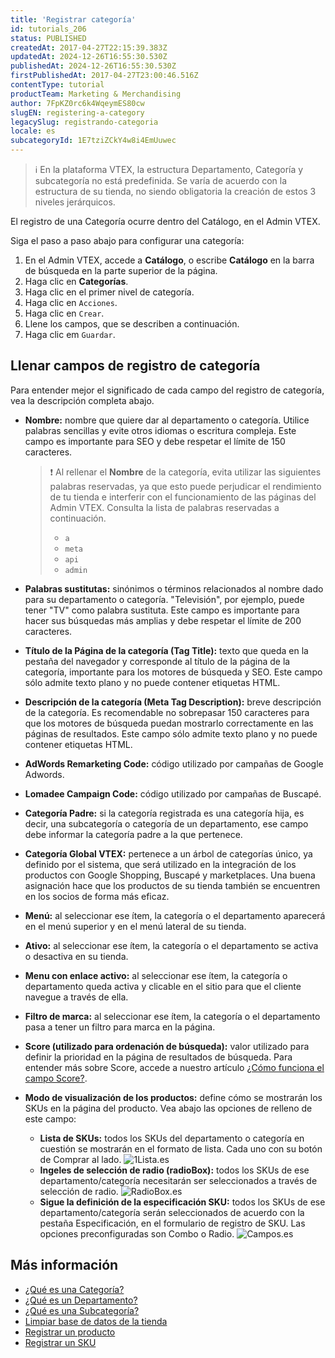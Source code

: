```yaml
---
title: 'Registrar categoría'
id: tutorials_206
status: PUBLISHED
createdAt: 2017-04-27T22:15:39.383Z
updatedAt: 2024-12-26T16:55:30.530Z
publishedAt: 2024-12-26T16:55:30.530Z
firstPublishedAt: 2017-04-27T23:00:46.516Z
contentType: tutorial
productTeam: Marketing & Merchandising
author: 7FpKZ0rc6k4WqeymES80cw
slugEN: registering-a-category
legacySlug: registrando-categoria
locale: es
subcategoryId: 1E7tziZCkY4w8i4EmUuwec
---
```


> ℹ️ En la plataforma VTEX, la estructura Departamento, Categoría y subcategoría no está predefinida. Se varía de acuerdo con la estructura de su tienda, no siendo obligatoria la creación de estos 3 niveles jerárquicos.

El registro de una Categoría ocurre dentro del Catálogo, en el Admin VTEX.

Siga el paso a paso abajo para configurar una categoría:

1. En el Admin VTEX, accede a __Catálogo__, o escribe __Catálogo__ en la barra de búsqueda en la parte superior de la página.
2. Haga clic en __Categorías__.
4. Haga clic en el primer nivel de categoría.
5. Haga clic en `Acciones`.
6. Haga clic en `Crear`.
7. Llene los campos, que se describen a continuación.
8. Haga clic em `Guardar`.

## Llenar campos de registro de categoría

Para entender mejor el significado de cada campo del registro de categoría, vea la descripción completa abajo.

- __Nombre:__ nombre que quiere dar al departamento o categoría. Utilice palabras sencillas y evite otros idiomas o escritura compleja. Este campo es importante para SEO y debe respetar el límite de 150 caracteres.

  > ❗ Al rellenar el **Nombre** de la categoría, evita utilizar las siguientes palabras reservadas, ya que esto puede perjudicar el rendimiento de tu tienda e interferir con el funcionamiento de las páginas del Admin VTEX. Consulta la lista de palabras reservadas a continuación. <ul> <li>`a`</li> <li>`meta`</li> <li>`api`</li> <li>`admin`</li> </ul>

- __Palabras sustitutas:__ sinónimos o términos relacionados al nombre dado para su departamento o categoría. "Televisión", por ejemplo, puede tener "TV" como palabra sustituta. Este campo es importante para hacer sus búsquedas más amplias y debe respetar el límite de 200 caracteres.
- __Título de la Página de la categoría (Tag Title):__ texto que queda en la pestaña del navegador y corresponde al título de la página de la categoría, importante para los motores de búsqueda y SEO. Este campo sólo admite texto plano y no puede contener etiquetas HTML.
- __Descripción de la categoría (Meta Tag Description):__ breve descripción de la categoría. Es recomendable no sobrepasar 150 caracteres para que los motores de búsqueda puedan mostrarlo correctamente en las páginas de resultados. Este campo sólo admite texto plano y no puede contener etiquetas HTML.
- __AdWords Remarketing Code:__ código utilizado por campañas de Google Adwords.
- __Lomadee Campaign Code:__ código utilizado por campañas de Buscapé.
- __Categoría Padre:__ si la categoría registrada es una categoría hija, es decir, una subcategoría o categoría de un departamento, ese campo debe informar la categoría padre a la que pertenece.
- __Categoría Global VTEX:__ pertenece a un árbol de categorías único, ya definido por el sistema, que será utilizado en la integración de los productos con Google Shopping, Buscapé y marketplaces. Una buena asignación hace que los productos de su tienda también se encuentren en los socios de forma más eficaz.
- __Menú:__ al seleccionar ese ítem, la categoría o el departamento aparecerá en el menú superior y en el menú lateral de su tienda.
- __Ativo:__ al seleccionar ese ítem, la categoría o el departamento se activa o desactiva en su tienda.
- __Menu con enlace activo:__ al seleccionar ese ítem, la categoría o departamento queda activa y clicable en el sitio para que el cliente navegue a través de ella.
- __Filtro de marca:__ al seleccionar ese ítem, la categoría o el departamento pasa a tener un filtro para marca en la página.
- __Score (utilizado para ordenación de búsqueda):__ valor utilizado para definir la prioridad en la página de resultados de búsqueda. Para entender más sobre Score, accede a nuestro artículo [¿Cómo funciona el campo Score?](/es/tutorial/como-funciona-el-campo-score--1BUZC0mBYEEIUgeQYAKcae).
- __Modo de visualización de los productos:__ define cómo se mostrarán los SKUs en la página del producto. Vea abajo las opciones de relleno de este campo:
  - __Lista de SKUs:__ todos los SKUs del departamento o categoría en cuestión se mostrarán en el formato de lista. Cada uno con su botón de Comprar al lado.
  ![1Lista.es](https://raw.githubusercontent.com/vtexdocs/help-center-content/refs/heads/main/docs/es/tutorials/catalogo/categor%C3%ADas/registrar-categoria_1.png)
  - __Ingeles de selección de radio (radioBox):__ todos los SKUs de ese departamento/categoría necesitarán ser seleccionados a través de selección de radio.
  ![RadioBox.es](https://raw.githubusercontent.com/vtexdocs/help-center-content/refs/heads/main/docs/es/tutorials/catalogo/categor%C3%ADas/registrar-categoria_2.png)
  - __Sigue la definición de la especificación SKU:__ todos los SKUs de ese departamento/categoría serán seleccionados de acuerdo con la pestaña Especificación, en el formulario de registro de SKU. Las opciones preconfiguradas son Combo o Radio.
  ![Campos.es](https://raw.githubusercontent.com/vtexdocs/help-center-content/refs/heads/main/docs/es/tutorials/catalogo/categor%C3%ADas/registrar-categoria_3.png)

## Más información

- [¿Qué es una Categoría?](/es/tutorial/que-es-una-categoria--6HV4Q3E2FauUoOQoiCCgCg)
- [¿Qué es un Departamento?](/es/tutorial/que-es-un-departamento--22rKjmYWVmmKAK8CWa8yKw)
- [¿Qué es una Subcategoría?](/es/tutorial/que-es-una-subcategoria--2cb0aRkG3i6AeiAMM24iwY)
- [Limpiar base de datos de la tienda](/es/tutorial/limpiar-base-de-datos-de-la-tienda)
- [Registrar un producto](/es/tutorial/cadastrando-produtos--tutorials_2567)
- [Registrar un SKU](/es/tracks/catalogo-101--5AF0XfnjfWeopIFBgs3LIQ/17PxekVPmVYI4c3OCQ0ddJ)

